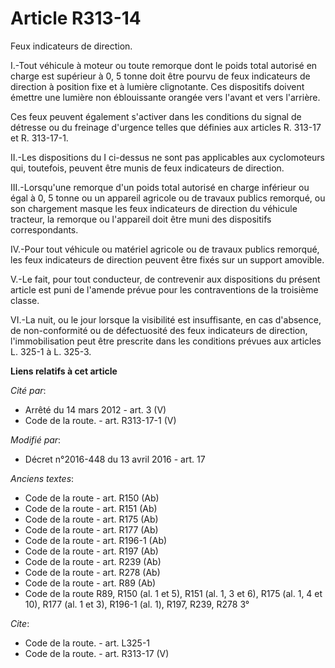# Article R313-14

Feux indicateurs de direction.

I.-Tout véhicule à moteur ou toute remorque dont le poids total autorisé en charge est supérieur à 0, 5 tonne doit être
pourvu de feux indicateurs de direction à position fixe et à lumière clignotante. Ces dispositifs doivent émettre une lumière
non éblouissante orangée vers l'avant et vers l'arrière. 

Ces feux peuvent également s'activer dans les conditions du signal de détresse ou du freinage d'urgence telles que définies
aux articles R. 313-17 et R. 313-17-1. 

II.-Les dispositions du I ci-dessus ne sont pas applicables aux cyclomoteurs qui, toutefois, peuvent être munis de feux
indicateurs de direction. 

III.-Lorsqu'une remorque d'un poids total autorisé en charge inférieur ou égal à 0, 5 tonne ou un appareil agricole ou de
travaux publics remorqué, ou son chargement masque les feux indicateurs de direction du véhicule tracteur, la remorque ou
l'appareil doit être muni des dispositifs correspondants. 

IV.-Pour tout véhicule ou matériel agricole ou de travaux publics remorqué, les feux indicateurs de direction peuvent être
fixés sur un support amovible.

V.-Le fait, pour tout conducteur, de contrevenir aux dispositions du présent article est puni de l'amende prévue pour les
contraventions de la troisième classe. 

VI.-La nuit, ou le jour lorsque la visibilité est insuffisante, en cas d'absence, de non-conformité ou de défectuosité des
feux indicateurs de direction, l'immobilisation peut être prescrite dans les conditions prévues aux articles L. 325-1 à L.
325-3.

**Liens relatifs à cet article**

_Cité par_:

  - Arrêté du 14 mars 2012 - art. 3 (V)
  - Code de la route. - art. R313-17-1 (V)

_Modifié par_:

  - Décret n°2016-448 du 13 avril 2016 - art. 17

_Anciens textes_:

  - Code de la route - art. R150 (Ab)
  - Code de la route - art. R151 (Ab)
  - Code de la route - art. R175 (Ab)
  - Code de la route - art. R177 (Ab)
  - Code de la route - art. R196-1 (Ab)
  - Code de la route - art. R197 (Ab)
  - Code de la route - art. R239 (Ab)
  - Code de la route - art. R278 (Ab)
  - Code de la route - art. R89 (Ab)
  - Code de la route R89, R150 (al. 1 et 5), R151 (al. 1, 3 et 6), R175 (al. 1, 4 et 10), R177 (al. 1 et 3), R196-1 (al. 1), R197, R239, R278 3°

_Cite_:

  - Code de la route. - art. L325-1
  - Code de la route. - art. R313-17 (V)
